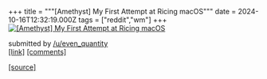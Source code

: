 +++
title = """[Amethyst] My First Attempt at Ricing macOS"""
date = 2024-10-16T12:32:19.000Z
tags = ["reddit","wm"]
+++
[![[Amethyst] My First Attempt at Ricing macOS](https://a.thumbs.redditmedia.com/SK10UhnAmqnnzYHZRP_Qx1k0ZM_G4xJVg6Oi23pg2X8.jpg "[Amethyst] My First Attempt at Ricing macOS")](https://www.reddit.com/r/unixporn/comments/1g4y8ne/amethyst_my_first_attempt_at_ricing_macos/)

submitted by [/u/even\_quantity](https://www.reddit.com/user/even_quantity)  
[\[link\]](https://www.reddit.com/gallery/1g4y8ne) [\[comments\]](https://www.reddit.com/r/unixporn/comments/1g4y8ne/amethyst_my_first_attempt_at_ricing_macos/)

[[source]](https://www.reddit.com/r/unixporn/comments/1g4y8ne/amethyst_my_first_attempt_at_ricing_macos/)
